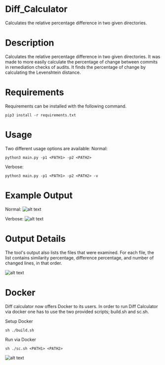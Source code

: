 # Diff_Calculator
Calculates the relative percentage difference in two given directories.

# Description
Calculates the relative percentage difference in two given directories. It was made to more easily calculate the percentage of change between commits in remediation checks of audits. It finds the percentage of change by calculating the Levenshtein distance.

# Requirements
Requirements can be installed with the following command.
```
pip3 install -r requirements.txt
```

# Usage 
Two different usage options are available:
Normal:
```
python3 main.py -p1 <PATH1> -p2 <PATH2>
```
Verbose:
```
python3 main.py -p1 <PATH1> -p2 <PATH2> -v
```
# Example Output
Normal:
![alt text](https://github.com/hknio/Diff_Calculator/blob/main/Screenshots/Screenshot%202022-11-24%20at%2022.13.53.png)

Verbose:
![alt text](https://github.com/hknio/Diff_Calculator/blob/main/Screenshots/Screenshot%202022-11-24%20at%2022.13.45.png)

# Output Details
The tool's output also lists the files that were examined. For each file, the list contains similarity percentage, difference percentage, and number of changed lines, in that order.

![alt text](https://github.com/hknio/Diff_Calculator/blob/main/Screenshots/Screenshot%202022-11-24%20at%2022.14.26.png)

# Docker 

Diff calculator now offers Docker to its users. In order to run Diff Calculator via docker one has to use the two provided scripts; build.sh and sc.sh. 

Setup Docker
```
sh ./build.sh
```
Run via Docker 
```
sh ./sc.sh <PATH1> <PATH2>
```
![alt text](https://github.com/hknio/Diff_Calculator/blob/main/Screenshots/Screenshot%202022-11-24%20at%2022.30.38.png)
